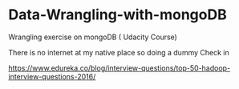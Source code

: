 # Data-Wrangling-with-mongoDB
Wrangling exercise on mongoDB (
Udacity Course)

There is no internet at my 
native place so doing a dummy 
Check in


https://www.edureka.co/blog/interview-questions/top-50-hadoop-interview-questions-2016/
